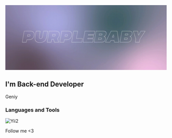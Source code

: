 [![Header](https://github.com/IvanWake/ivanwake/blob/main/assets/photo_2023-01-31_12-43-10.jpg)](https://t.me/purplebaby15)

## I'm Back-end Developer

Geniy

### Languages and Tools
![Yii2](https://img.shields.io/badge/-Yii2-6E7581?style=for-the-badge&logo=yii)

Follow me <3